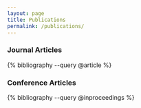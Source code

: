 ```yaml
---
layout: page
title: Publications
permalink: /publications/
---
```


### Journal Articles
{% bibliography --query @article %}

### Conference Articles
{% bibliography --query @inproceedings %}